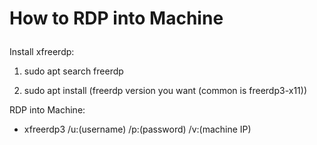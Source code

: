 <h1>

How to RDP into Machine
</h1>

Install xfreerdp:

1. sudo apt search freerdp

2. sudo apt install (freerdp version you want (common is freerdp3-x11))

RDP into Machine:

* xfreerdp3 /u:(username) /p:(password) /v:(machine IP)
